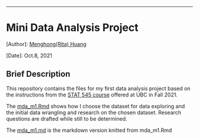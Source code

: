 
---
# Mini Data Analysis Project

[Author]: [Menghong(Rita) Huang](https://github.com/rossmaryHuang)

[Date]: Oct.8, 2021

## Brief Description

This repository contains the files for my first data analysis project based on the instructions from the [STAT 545 course](https://stat545.stat.ubc.ca/course/) offered at UBC in Fall 2021. 

The [mda_m1.Rmd](https://github.com/stat545ubc-2021/mda-Menghong_Huang/blob/main/mda_m1.Rmd) shows how I choose the dataset for data exploring and the initial data wrangling and research on the chosen dataset. Research questions are drafted while still to be determined.

The [mda_m1.md](https://github.com/stat545ubc-2021/mda-Menghong_Huang/blob/main/mda_m1.md) is the markdown version knitted from mda_m1.Rmd